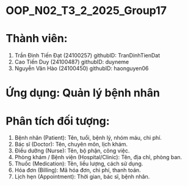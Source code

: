 # OOP_N02_T3_2_2025_Group17


# Thành viên: 
1. Trần Đình Tiến Đạt (24100257) githubID: TranDinhTienDat
2. Cao Tiến Duy (24100487) githubID: duyneme
3. Nguyễn Văn Hào (24100450) githubID: haonguyen06

# Ứng dụng: Quản lý bệnh nhân

# Phân tích đối tượng:
1. Bệnh nhân (Patient): Tên, tuổi, bệnh lý, nhóm máu, chi phí.
2. Bác sĩ (Doctor): Tên, chuyên môn, lịch khám.
3. Điều dưỡng (Nurse): Tên, bộ phận, công việc.
4. Phòng khám / Bệnh viện (Hospital/Clinic): Tên, địa chỉ, phòng ban.
5. Thuốc (Medication): Tên, liều lượng, cách sử dụng.
6. Hóa đơn (Billing): Mã hóa đơn, chi phí, thanh toán.
7. Lịch hẹn (Appointment): Thời gian, bác sĩ, bệnh nhân.


